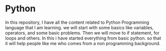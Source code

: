 # Python
In this repository, I have all the content related to Python Programming language that I am learning.
we will start with some basics like variables, operators, and some basic problems.
Then we will move to if statement, for loops and others.
In this i have started everything from basic python. so that it will help people like me who comes from a non programming background.

